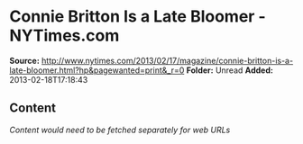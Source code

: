# Connie Britton Is a Late Bloomer - NYTimes.com

**Source:** http://www.nytimes.com/2013/02/17/magazine/connie-britton-is-a-late-bloomer.html?hp&pagewanted=print&_r=0
**Folder:** Unread
**Added:** 2013-02-18T17:18:43




## Content
*Content would need to be fetched separately for web URLs*
